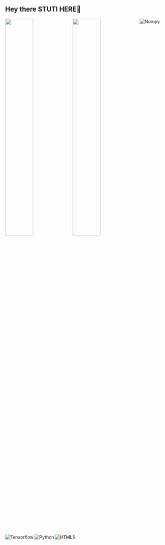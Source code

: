 ## Hey there STUTI HERE🙌
<img align = "Left" width = "42%" src = "https://github-readme-stats.vercel.app/api?username=Stuti-G&show_icons=true&theme=radical">

<img align = "Left" width = "42%" src = "https://github-readme-stats.vercel.app/api/top-langs/?username=Stuti-G&layout=compact)](https://github.com/anuraghazra/github-readme-stats">


<img align = "Left" alt = 'Tensorflow' src="https://img.shields.io/badge/TensorFlow-%23FF6F00.svg?style=for-the-badge&logo=TensorFlow&logoColor=white">

<img align = "Left" alt = 'Python' src="https://img.shields.io/badge/python-3670A0?style=for-the-badge&logo=python&logoColor=ffdd54">

<img align = "Left" alt = 'HTML5' src="https://img.shields.io/badge/html5-%23E34F26.svg?style=for-the-badge&logo=html5&logoColor=white">

<img alt = 'Numpy' src="https://img.shields.io/badge/numpy-%23013243.svg?style=for-the-badge&logo=numpy&logoColor=white">


